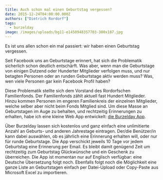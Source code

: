 ```yaml
---
title: Auch schon mal einen Geburtstag vergessen?
date: 2015-12-24T04:00:00.000Z
authors: ["Dietrich Rordorf"]
tags:
  - burzelday
image: /images/uploads/bg11-e1450948357703-300x187.jpg
---
```

Es ist uns allen schon ein mal passiert: wir haben einen Geburtstag vergessen.

<!--more-->

Seit Facebook uns an Geburtstage erinnert, hat sich die Problematik sicherlich schon deutlich entschärft. Was aber,
wenn man die Geburtstage von einigen Dutzend oder Hunderter Mitglieder verfolgen muss, und nur betagten Personen oder
 an runden Geburtstage aktiv werden muss? Was, wen viele Personen gar kein Facebook Profil haben?

Diese Problematik stellte sich dem Vorstand des Rordorfschen Familienfonds. Der Familienfonds zählt aktuell fast Hundert
Mitglieder. Hinzu kommen Personen im engeren Familienkreis der einzelnen Mitglieder, welche selber aber nicht beim Fonds
Mitglied sind. Um diese Masse an Geburtstagen im Auge zu behalten, und rechtzeitig Erinnerungen zu erhalten, habe ich
eine kleine Web App entwickelt: [die Burzelday App](http://burzelday.com/).

Über Burzelday lassen sich kostenlos und ganz einfach eine unlimitierte Anzahl an Geburts- und anderen Jahrestage
eintragen. Der/die Benützer/in kann dabei auswählen, ob es jährlich eine Erinnerung erhalten will, oder nur für runde
Geburtstage. Die App verschickt jeweils 10 Tage vor jedem Geburtstag eine Erinnerung per Email. Es bleibt damit genügend
Zeit um rechtzeitig zum Geburtstag Glückwünsche und ein Geschenk zu überreichen. Die App ist momentan nur auf Englisch
verfügbar: eine Deutsche Übersetzung folgt noch. Ebenfalls folgt noch die Möglichkeit eine ganze Liste an Geburtstagen
einfach per Datei-Upload oder Copy-Paste aus Microsoft Excel zu importieren.

